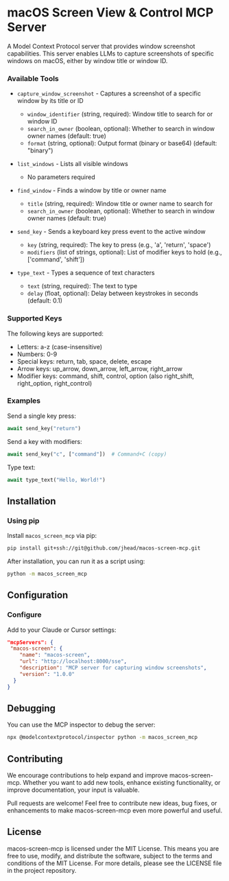 # macOS Screen View & Control MCP Server

A Model Context Protocol server that provides window screenshot capabilities. This server enables LLMs to capture screenshots of specific windows on macOS, either by window title or window ID.

### Available Tools

- `capture_window_screenshot` - Captures a screenshot of a specific window by its title or ID

  - `window_identifier` (string, required): Window title to search for or window ID
  - `search_in_owner` (boolean, optional): Whether to search in window owner names (default: true)
  - `format` (string, optional): Output format (binary or base64) (default: "binary")

- `list_windows` - Lists all visible windows

  - No parameters required

- `find_window` - Finds a window by title or owner name

  - `title` (string, required): Window title or owner name to search for
  - `search_in_owner` (boolean, optional): Whether to search in window owner names (default: true)

- `send_key` - Sends a keyboard key press event to the active window

  - `key` (string, required): The key to press (e.g., 'a', 'return', 'space')
  - `modifiers` (list of strings, optional): List of modifier keys to hold (e.g., ['command', 'shift'])

- `type_text` - Types a sequence of text characters
  - `text` (string, required): The text to type
  - `delay` (float, optional): Delay between keystrokes in seconds (default: 0.1)

### Supported Keys

The following keys are supported:

- Letters: a-z (case-insensitive)
- Numbers: 0-9
- Special keys: return, tab, space, delete, escape
- Arrow keys: up_arrow, down_arrow, left_arrow, right_arrow
- Modifier keys: command, shift, control, option (also right_shift, right_option, right_control)

### Examples

Send a single key press:

```python
await send_key("return")
```

Send a key with modifiers:

```python
await send_key("c", ["command"])  # Command+C (copy)
```

Type text:

```python
await type_text("Hello, World!")
```

## Installation

### Using pip

Install `macos_screen_mcp` via pip:

```bash
pip install git+ssh://git@github.com/jhead/macos-screen-mcp.git
```

After installation, you can run it as a script using:

```bash
python -m macos_screen_mcp
```

## Configuration

### Configure

Add to your Claude or Cursor settings:

```json
"mcpServers": {
 "macos-screen": {
    "name": "macos-screen",
    "url": "http://localhost:8000/sse",
    "description": "MCP server for capturing window screenshots",
    "version": "1.0.0"
  }
}
```

## Debugging

You can use the MCP inspector to debug the server:

```bash
npx @modelcontextprotocol/inspector python -m macos_screen_mcp
```

## Contributing

We encourage contributions to help expand and improve macos-screen-mcp. Whether you want to add new tools, enhance existing functionality, or improve documentation, your input is valuable.

Pull requests are welcome! Feel free to contribute new ideas, bug fixes, or enhancements to make macos-screen-mcp even more powerful and useful.

## License

macos-screen-mcp is licensed under the MIT License. This means you are free to use, modify, and distribute the software, subject to the terms and conditions of the MIT License. For more details, please see the LICENSE file in the project repository.
